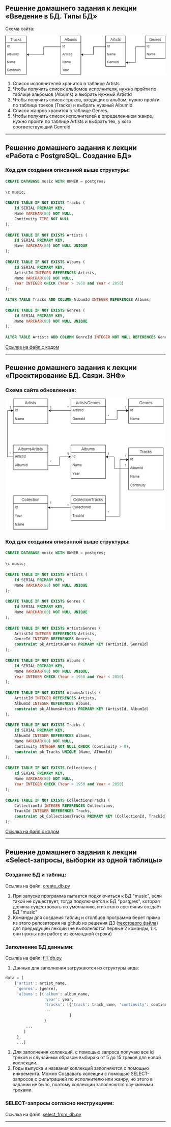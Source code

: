 ## Решение домашнего задания к лекции «Введение в БД. Типы БД»
  
    
Схема сайта:  
  
![](https://github.com/headsoft-mikhail/netology_db_1/blob/main/Netology_DB_1.png "Схема сайта")

1. Список исполнителей хранится в таблице Artists
1. Чтобы получить список альбомов исполнителя, нужно пройти по таблице альбомов (Albums) и выбрать нужный ArtistId
1. Чтобы получить список треков, входящих в альбом, нужно пройти по таблице треков (Tracks) и выбрать нужный AlbumId
1. Список жанров хранится в таблице Genres. 
1. Чтобы получить список исполнителей в определеннном жанре, нужно пройти по таблице Artists и выбрать тех, у кого соответствующий GenreId
  
____   
## Решение домашнего задания к лекции «Работа с PostgreSQL. Создание БД»
### Код для создания описанной выше структуры:
```SQL
CREATE DATABASE music WITH OWNER = postgres;

\c music;

CREATE TABLE IF NOT EXISTS Tracks (
	Id SERIAL PRIMARY KEY,
	Name VARCHAR(80) NOT NULL,
	Continuity TIME NOT NULL
);

CREATE TABLE IF NOT EXISTS Artists (
	Id SERIAL PRIMARY KEY,
	Name VARCHAR(80) NOT NULL UNIQUE
);

CREATE TABLE IF NOT EXISTS Albums (	
	Id SERIAL PRIMARY KEY,
	ArtistId INTEGER REFERENCES Artists,
	Name VARCHAR(80) NOT NULL,
	Year INTEGER CHECK (Year > 1950 and Year < 2050)
);

ALTER TABLE Tracks ADD COLUMN AlbumId INTEGER REFERENCES Albums;

CREATE TABLE IF NOT EXISTS Genres (
	Id SERIAL PRIMARY KEY,	
	Name VARCHAR(80) NOT NULL UNIQUE
);

ALTER TABLE Artists ADD COLUMN GenreId INTEGER NOT NULL REFERENCES Genres 
```
[Ссылка на файл с кодом](https://github.com/headsoft-mikhail/netology_db_1/blob/main/create_db_code.txt "create_db_code.txt")
____ 
## Решение домашнего задания к лекции «Проектирование БД. Связи. 3НФ»
  
### Схема сайта обновленная:
![](https://github.com/headsoft-mikhail/netology_db_1/blob/main/Netology_DB_2.png)
  
### Код для создания описанной выше структуры:

```SQL
CREATE DATABASE music WITH OWNER = postgres;

\c music;

CREATE TABLE IF NOT EXISTS Artists (
	Id SERIAL PRIMARY KEY,
	Name VARCHAR(80) NOT NULL UNIQUE
);

CREATE TABLE IF NOT EXISTS Genres (
	Id SERIAL PRIMARY KEY,	
	Name VARCHAR(80) NOT NULL UNIQUE
);

CREATE TABLE IF NOT EXISTS ArtistsGenres (
	ArtistId INTEGER REFERENCES Artists,
	GenreId INTEGER REFERENCES Genres,
	constraint pk_ArtistsGenres PRIMARY KEY (ArtistId, GenreId)
);

CREATE TABLE IF NOT EXISTS Albums (	
	Id SERIAL PRIMARY KEY,
	Name VARCHAR(80) NOT NULL UNIQUE,
	Year INTEGER CHECK (Year > 1950 and Year < 2050)
);

CREATE TABLE IF NOT EXISTS AlbumsArtists (
	ArtistId INTEGER REFERENCES Artists,
	AlbumId INTEGER REFERENCES Albums,
	constraint pk_AlbumsArtists PRIMARY KEY (ArtistId, AlbumId)
);

CREATE TABLE IF NOT EXISTS Tracks (
	Id SERIAL PRIMARY KEY,
	AlbumId INTEGER REFERENCES Albums,
	Name VARCHAR(80) NOT NULL,
	Continuity INTEGER NOT NULL CHECK (Continuity > 0),
	constraint pk_Tracks UNIQUE (Name, AlbumId)
);

CREATE TABLE IF NOT EXISTS Collections (	
	Id SERIAL PRIMARY KEY,
	Name VARCHAR(80) NOT NULL,
	Year INTEGER CHECK (Year > 1950 and Year < 2050)
);

CREATE TABLE IF NOT EXISTS CollectionsTracks (
	CollectionId INTEGER REFERENCES Collections,
	TrackId INTEGER REFERENCES Tracks,
	constraint pk_CollectionsTracks PRIMARY KEY (CollectionId, TrackId)
);
```

[Ссылка на файл с кодом](https://github.com/headsoft-mikhail/netology_db_1/blob/main/create_db_code_updated.txt "create_db_code_updated.txt")
____ 
## Решение домашнего задания к лекции «Select-запросы, выборки из одной таблицы»
  
### Создание БД и таблиц:
Ссылка на файл: [create_db.py](https://github.com/headsoft-mikhail/netology_db_1/blob/main/create_db.py "create_db.py")
1. При запуске программа пытается подключиться к БД "music", если такой не существует, тогда подключается к БД "postgres", которая должна существовать по умолчанию, и из этого состояния создаёт БД "music"
1. Команды для создания таблиц и столбцов программа берет прямо из этого репозитория на github из решения ДЗ ([текстового файла](https://github.com/headsoft-mikhail/netology_db_1/blob/main/create_db_code_updated.txt "create_db_code_updated.txt")) для предыдущей лекции (не выполняются первые 2 команды, т.к. они нужны при работе из командной строки)
### Заполнение БД данными:
Ссылка на файл: [fill_db.py](https://github.com/headsoft-mikhail/netology_db_1/blob/main/fill_db.py "fill_db.py")
1. Данные для заполнения загружаются из структуры вида:
```python
data = [
    {'artist': artist_name,
     'genres': [genre],
     'albums': [{'album': album_name,
                 'year': year,
                 'tracks': [{'track': track_name, 'continuity': continuity_sec},
		 	     ...
                            ]
                 }
		 ...
		]
     },
     ...] 
```
1. Для заполнения коллекций, с помощью запроса получаю все id треков и случайным образом выбираю от 5 до 15 треков для новой коллекции.
1. Годы выпуска и названия коллекций заполняются с помощью инкремента. Можно Создавать колекции с помощью SELECT-запросов с фильтрацией по исполнителю или жанру, но этого в задании не было, поэтому коллекции заполняются случайными треками.
### SELECT-запросы согласно инструкциям:
Ссылка на файл: [select_from_db.py](https://github.com/headsoft-mikhail/netology_db_1/blob/main/select_from_db.py "select_from_db.py")
____ 
